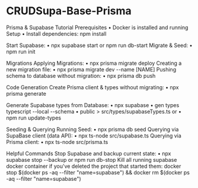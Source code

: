 # CRUDSupa-Base-Prisma
Prisma & Supabase Tutorial
Prerequisites
•	Docker is installed and running
Setup
•	Install dependencies: npm install

Start Supabase: 
•	npx supabase start or npm run db-start
Migrate & Seed:
•	npm run init

Migrations
Applying Migrations: 
•	npx prisma migrate deploy
Creating a new migration file: 
•	npx prisma migrate dev --name [NAME]
Pushing schema to database without migration: 
•	npx prisma db push

Code Generation
Create Prisma client & types without migrating:
•	npx prisma generate

Generate Supabase types from Database: 
•	npx supabase 
•	gen types typescript --local --schema 
•	public > src/types/supabaseTypes.ts or
•	 npm run update-types

Seeding & Querying
Running Seed: 
•	npx prisma db seed
Querying via SupaBase client (data API): 
•	npx ts-node src/supabase.ts
Querying via Prisma client: 
•	npx ts-node src/prisma.ts

Helpful Commands
Stop Supabase and backup current state: 
•	npx supabase stop --backup or npm run db-stop
Kill all running supabase docker container 
if you've deleted the project that started them: 
docker stop $(docker ps -aq --filter "name=supabase") 
&& docker rm $(docker ps -aq --filter "name=supabase")
